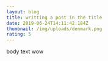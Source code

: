 ```yaml
---
layout: blog
title: writting a post in the title
date: 2019-06-24T14:11:42.184Z
thumbnail: /img/uploads/denmark.png
rating: 5
---
```

body text wow
